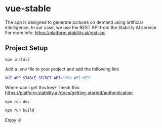 # vue-stable

The app is designed to generate pictures on demand using artificial intelligence.
In our case, we use the REST API from the Stability AI service.
For more info: https://platform.stability.ai/rest-api

## Project Setup

```sh
npm install
```
Add a .env file to your project and add the following line

```sh
VUE_APP_STABLE_SECRET_API="YOU API KEY"
```

Where can I get this key? Theck this: https://platform.stability.ai/docs/getting-started/authentication

```sh
npm run dev
```

```sh
npm run build
```

Enjoy ✌
